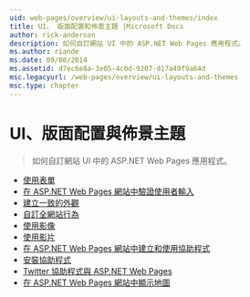 ```yaml
---
uid: web-pages/overview/ui-layouts-and-themes/index
title: UI、 版面配置和佈景主題 |Microsoft Docs
author: rick-anderson
description: 如何自訂網站 UI 中的 ASP.NET Web Pages 應用程式。
ms.author: riande
ms.date: 09/08/2014
ms.assetid: d7ec6e8a-3e05-4c0d-9207-d17a49f9a64d
msc.legacyurl: /web-pages/overview/ui-layouts-and-themes
msc.type: chapter
---
```

<a name="ui-layouts-and-themes"></a>UI、版面配置與佈景主題
====================
> 如何自訂網站 UI 中的 ASP.NET Web Pages 應用程式。


- [使用表單](4-working-with-forms.md)
- [在 ASP.NET Web Pages 網站中驗證使用者輸入](validating-user-input-in-aspnet-web-pages-sites.md)
- [建立一致的外觀](3-creating-a-consistent-look.md)
- [自訂全網站行為](18-customizing-site-wide-behavior.md)
- [使用影像](9-working-with-images.md)
- [使用影片](10-working-with-video.md)
- [在 ASP.NET Web Pages 網站中建立和使用協助程式](creating-and-using-a-helper-in-an-aspnet-web-pages-site.md)
- [安裝協助程式](installing-helpers.md)
- [Twitter 協助程式與 ASP.NET Web Pages](twitter-helper.md)
- [在 ASP.NET Web Pages 網站中顯示地圖](displaying-maps-in-an-aspnet-web-pages-site.md)
